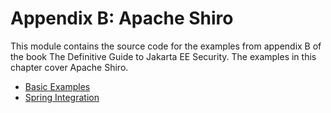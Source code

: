 # Appendix B: Apache Shiro

This module contains the source code for the examples from appendix B of the book The Definitive Guide to Jakarta EE Security. The examples in this chapter cover Apache Shiro.

 * [Basic Examples](basic)
 * [Spring Integration](spring)